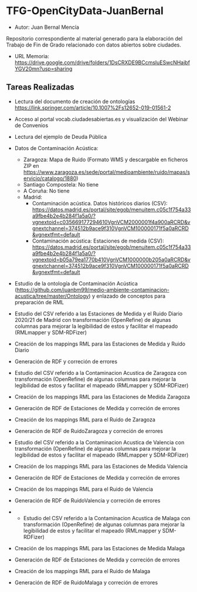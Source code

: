 # TFG-OpenCityData-JuanBernal
- Autor: Juan Bernal Mencía

Repositorio correspondiente al material generado para la elaboración del Trabajo de Fin de Grado relacionado con datos abiertos sobre ciudades.

- URL Memoria: https://drive.google.com/drive/folders/1DsCRXDE9BCcmsluESwcNHajbfYGV20mn?usp=sharing

## Tareas Realizadas

- Lectura del documento de creación de ontologías https://link.springer.com/article/10.1007%2Fs12652-019-01561-2
- Acceso al portal vocab.ciudadesabiertas.es y visualización del Webinar de Convenios
- Lectura del ejemplo de Deuda Pública
- Datos de Contaminación Acústica:
  - Zaragoza: Mapa de Ruido (Formato WMS y descargable en ficheros ZIP en https://www.zaragoza.es/sede/portal/medioambiente/ruido/mapas/servicio/catalogo/1880)
  - Santiago Compostela: No tiene
  - A Coruña: No tiene
  - Madrid: 
    - Contaminación acústica. Datos históricos diarios (CSV): https://datos.madrid.es/portal/site/egob/menuitem.c05c1f754a33a9fbe4b2e4b284f1a5a0/?vgnextoid=c035669177294610VgnVCM2000001f4a900aRCRD&vgnextchannel=374512b9ace9f310VgnVCM100000171f5a0aRCRD&vgnextfmt=default
    - Contaminación acústica: Estaciones de medida (CSV): https://datos.madrid.es/portal/site/egob/menuitem.c05c1f754a33a9fbe4b2e4b284f1a5a0/?vgnextoid=b05a79ea1770b410VgnVCM1000000b205a0aRCRD&vgnextchannel=374512b9ace9f310VgnVCM100000171f5a0aRCRD&vgnextfmt=default
  
- Estudio de la ontología de Contaminación Acústica (https://github.com/juanbm99/medio-ambiente-contaminacion-acustica/tree/master/Ontology) y enlazado de conceptos para    preparación de RML  
- Estudio del CSV referido a las Estaciones de Medida y el Ruido Diario 2020/21 de Madrid con transformación (OpenRefine) de algunas columnas para mejorar la legibilidad de estos y facilitar el mapeado (RMLmapper y SDM-RDFizer)
- Creación de los mappings RML para las Estaciones de Medida y Ruido Diario
- Generación de RDF y correción de errores 
- Estudio del CSV referido a la Contaminacion Acustica de Zaragoza con transformación (OpenRefine) de algunas columnas para mejorar la legibilidad de estos y facilitar el mapeado (RMLmapper y SDM-RDFizer)
- Creación de los mappings RML para las Estaciones de Medida Zaragoza
- Generación de RDF de Estaciones de Medida y correción de errores 
- Creación de los mappings RML para el Ruido de Zaragoza
- Generación de RDF de RuidoZaragoza y correción de errores 
- Estudio del CSV referido a la Contaminacion Acustica de Valencia con transformación (OpenRefine) de algunas columnas para mejorar la legibilidad de estos y facilitar el mapeado (RMLmapper y SDM-RDFizer)
- Creación de los mappings RML para las Estaciones de Medida Valencia
- Generación de RDF de Estaciones de Medida y correción de errores 
- Creación de los mappings RML para el Ruido de Valencia
- Generación de RDF de RuidoValencia y correción de errores 
- - Estudio del CSV referido a la Contaminacion Acustica de Malaga con transformación (OpenRefine) de algunas columnas para mejorar la legibilidad de estos y facilitar el mapeado (RMLmapper y SDM-RDFizer)
- Creación de los mappings RML para las Estaciones de Medida Malaga
- Generación de RDF de Estaciones de Medida y correción de errores 
- Creación de los mappings RML para el Ruido de Malaga
- Generación de RDF de RuidoMalaga y correción de errores 


